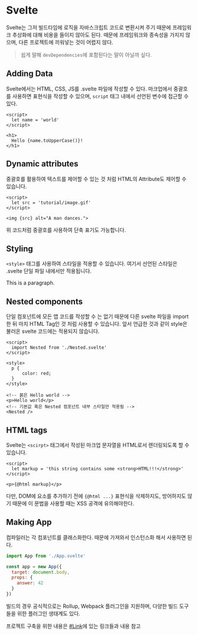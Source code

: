 # Svelte 

Svelte는 그저 빌드타임에 로직을 자바스크립트 코드로 변환시켜 주기 때문에 프레임워크 추상화에 대해 비용을 들이지 않아도 된다. 
때문에 프레임워크와 종속성을 가지지 않으며, 다른 프로젝트에 끼워넣는 것이 어렵지 않다.

> 쉽게 말해 `devDependencies`에 포함된다는 말이 아닐까 싶다.

## Adding Data

Svelte에서는 HTML, CSS, JS를 .svelte 파일에 작성할 수 있다. 
마크업에서 중괄호를 사용하면 표현식을 작성할 수 있으며, `script` 태그 내에서 선언된 변수에 접근할 수 있다.

```svelte
<script>
  let name = 'world'
</script>

<h1>
  Hello {name.toUpperCase()}!
</h1>
```

## Dynamic attributes

중괄호를 활용하여 텍스트를 제어할 수 있는 것 처럼 HTML의 Attribute도 제어할 수 있습니다.


```svelte
<script>
  let src = 'tutorial/image.gif'
</script>

<img {src} alt="A man dances.">
```

위 코드처럼 중괄호를 사용하여 단축 표기도 가능합니다.


## Styling

`<style>` 태그를 사용하여 스타일을 적용할 수 있습니다. 여기서 선언된 스타일은 .svelte 단일 파일 내에서만 적용됩니다.

<style>
  // p에 대한 스타일이 해당 파일 범위에만 적용됩니다.
  p {
    color: purple;
    font-family: 'Comic Sans MS', cursive;
    font-size: 2em;
  }
</style>

<p>This is a paragraph.</p>

## Nested components

단일 컴포넌트에 모든 앱 코드를 작성할 수 는 없기 때문에 다른 svelte 파일을 import 한 뒤 마치 HTML Tag인 것 처럼 사용할 수 있습니다.
앞서 언급한 것과 같이 style은 불러온 svelte 코드에는 적용되지 않습니다.

```svelte
<script>
  import Nested from './Nested.svelte'
</script>

<style>
  p {
      color: red;
  }
</style>

<!-- 붉은 Hello world -->
<p>Hello world</p>
<!-- 기본값 혹은 Nested 컴포넌트 내부 스타일만 적용됨 -->
<Nested />
```

## HTML tags

Svelte는 `<scirpt>` 태그에서 작성된 마크업 문자열을 HTML로서 렌더링되도록 할 수 있습니다.

```svelte
<script>
  let markup = 'this string contains some <strong>HTML!!!</strong>'
</script>

<p>{@html markup}</p>
```

다만, DOM에 요소를 추가하기 전에 `{@html ...}` 표현식을 삭제하지도, 방어하지도 않기 때문에 
이 문법을 사용할 때는 XSS 공격에 유의해야한다.

## Making App

컴파일러는 각 컴포넌트를 클래스화한다. 때문에 가져와서 인스턴스화 해서 사용하면 된다.

```js
import App from './App.svelte'

const app = new App({
  target: document.body,
  props: {
    answer: 42
  }
})
```

빌드의 경우 공식적으로는 Rollup, Webpack 플러그인을 지원하며, 다양한 빌드 도구들을 위한 플러그인 생태계도 있다.

프로젝트 구축을 위한 내용은 [#Link](https://svelte.dev/tutorial/making-an-app)에 있는 링크들과 내용 참고

